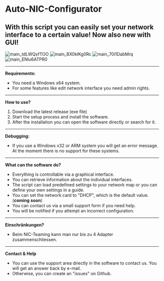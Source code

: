 # Auto-NIC-Configurator
With this script you can easily set your network interface to a certain value!
Now also new with GUI!
----------------------------------------------------------------------------------------------
![main_tdLWQxfTOO](https://github.com/Skyfay/Auto-NIC-Configurator/assets/76796007/1f12ec6f-b5e9-42a6-bee5-7f78ac27d71d)
![main_BX0klKg0Rc](https://github.com/Skyfay/Auto-NIC-Configurator/assets/76796007/dbde8364-ca7a-4158-9452-457ed31c9021)
![main_70i1DabMrq](https://github.com/Skyfay/Auto-NIC-Configurator/assets/76796007/c537b040-9fe9-4db0-9391-fec149c804a6)
![main_ENlu6ATPR0](https://github.com/Skyfay/Auto-NIC-Configurator/assets/76796007/256ded7e-295e-434c-a803-01885d5a85c4)

----------------------------------------------------------------------------------------------
**Requirements:**
- You need a Windows x64 system. 
- For some features like edit network interface you need admin rights.
----------------------------------------------------------------------------------------------
**How to use?**<br/>
1. Download the latest release (exe file) 
2. Start the setup process and install the software. 
3. After the installation you can open the software directly or search for it.
----------------------------------------------------------------------------------------------
**Debugging:**<br/>
- If you use a Windows x32 or ARM system you will get an error message. At the moment there is no support for these systems.
----------------------------------------------------------------------------------------------
**What can the software do?**
- Everything is controllable via a graphical interface. 
- You can retrieve information about the individual interfaces.
- The script can load predefined settings to your network map or you can define your own settings in a guide.
- You can set the network card to "DHCP", which is the default value. (**coming soon**)
- You can contact us via a small support form if you need help.
- You will be notified if you attempt an incorrect configuration. 
----------------------------------------------------------------------------------------------
**Einschränkungen?**
- Beim NIC-Teaming kann man nur bis zu 4 Adapter zusammenschliessen.
----------------------------------------------------------------------------------------------
**Contact & Help**
- You can use the support area directly in the software to contact us. You will get an answer back by e-mail.
- Otherwise, you can create an "issues" on Github. 

